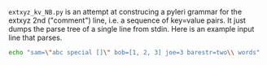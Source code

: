 `extxyz_kv_NB.py` is an attempt at construcing a pyleri grammar for the extxyz 2nd ("comment") line, i.e. a sequence of key=value pairs.  It just dumps the parse tree of a single line from stdin.  Here is an example input line that parses.

```bash
echo "sam=\"abc special []\" bob=[1, 2, 3] joe=3 barestr=two\\ words" | python extxyz_kv_NB.py
```

